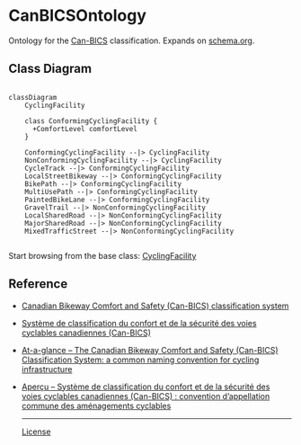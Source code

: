 # CanBICSOntology

Ontology for the [Can-BICS](https://chatrlab.ca/projects/can-bics-english/) classification. Expands on [schema.org](https://schema.org/). 

## Class Diagram

```mermaid

classDiagram
    CyclingFacility

    class ConformingCyclingFacility {
      +ComfortLevel comfortLevel 
    }

    ConformingCyclingFacility --|> CyclingFacility
    NonConformingCyclingFacility --|> CyclingFacility
    CycleTrack --|> ConformingCyclingFacility
    LocalStreetBikeway --|> ConformingCyclingFacility
    BikePath --|> ConformingCyclingFacility
    MultiUsePath --|> ConformingCyclingFacility
    PaintedBikeLane --|> ConformingCyclingFacility
    GravelTrail --|> NonConformingCyclingFacility 
    LocalSharedRoad --|> NonConformingCyclingFacility
    MajorSharedRoad --|> NonConformingCyclingFacility
    MixedTrafficStreet --|> NonConformingCyclingFacility


```

Start browsing from the base class: [CyclingFacility](classes/CyclingFacility)

## Reference

- [Canadian Bikeway Comfort and Safety (Can-BICS) classification system ](https://chatrlab.ca/projects/can-bics-english/)
- [Système de classification du confort et de la sécurité des voies cyclables canadiennes (Can-BICS)](https://chatrlab.ca/projects/can-bics-english/can-bics-francais/)
- [At-a-glance – The Canadian Bikeway Comfort and Safety (Can-BICS) Classification System: a common naming convention for cycling infrastructure](https://www.canada.ca/en/public-health/services/reports-publications/health-promotion-chronic-disease-prevention-canada-research-policy-practice/vol-40-no-9-2020/canbics-classification-system-naming-convention-cycling-infrastructure.html)
- [Aperçu – Système de classification du confort et de la sécurité des voies cyclables canadiennes (Can-BICS) : convention d’appellation commune des aménagements cyclables](https://www.canada.ca/fr/sante-publique/services/rapports-publications/promotion-sante-prevention-maladies-chroniques-canada-recherche-politiques-pratiques/vol-40-no-9-2020/systeme-classification-canbics-convention-appellation-amenagements-cyclables.html)

  -----

  [License](LICENSE)
